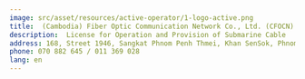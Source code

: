 ```yaml
---
image: src/asset/resources/active-operator/1-logo-active.png
title:  (Cambodia) Fiber Optic Communication Network Co., Ltd. (CFOCN) 
description:  License for Operation and Provision of Submarine Cable
address: 168, Street 1946, Sangkat Phnom Penh Thmei, Khan SenSok, Phnom Penh
phone: 070 882 645 / 011 369 028
lang: en
---
```

